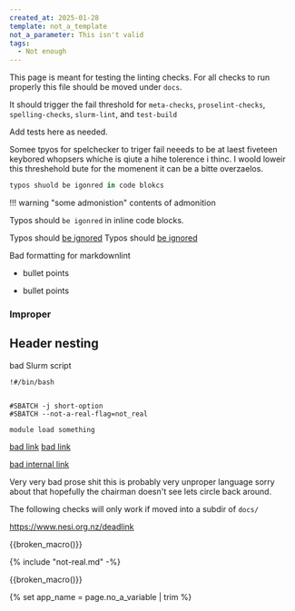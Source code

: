 ```yaml
---
created_at: 2025-01-28
template: not_a_template
not_a_parameter: This isn't valid
tags:
  - Not enough
---
```




This page is meant for testing the linting checks. For all checks to run properly this file should be moved under `docs`.

It should trigger the fail threshold for `meta-checks`, `proselint-checks`, `spelling-checks`, `slurm-lint`, and `test-build`

Add tests here as needed.

Somee tpyos for spelchecker to triger fail neeeds to be at laest fiveteen keybored whopsers whiche is qiute a hihe tolerence i thinc. I woold loweir this threshehold bute for the momenent it can be a bitte overzaelos.

``` as
typos shuold be igonred in code blokcs 
```

!!! warning "some admonistion"
    contents of admonition

Typos should `be igonred` in inline code blocks.

Typos should [be ignored](https://www.docs.nesi.org.nz)
Typos should [be ignored](../docs/General/FAQs/How_do_I_request_memory.md)



Bad formatting for markdownlint 

  * bullet points
- bullet points

### Improper

## Header nesting
 

bad Slurm script

```sl
!#/bin/bash


#SBATCH -j short-option
#SBATCH --not-a-real-flag=not_real

module load something

```

[bad link](../docs/General/not-a-page.md)
[bad link](not-a-page.md)

[bad internal link](#impropers)

Very very bad prose shit this is probably very unproper language sorry about that hopefully the chairman doesn't see lets circle back around.

The following checks will only work if moved into a subdir of `docs/`

https://www.nesi.org.nz/deadlink


{{broken_macro()}}

{% include "not-real.md" -%}


{{broken_macro()}}


{% set app_name = page.no_a_variable | trim %}
